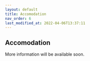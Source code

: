 ```yaml
---
layout: default
title: Accomodation
nav_order: 6
last_modified_at: 2022-04-06T13:37:11
---
```


## Accomodation

More information will be available soon.